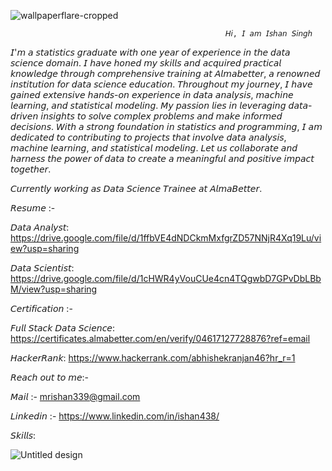 ![wallpaperflare-cropped](https://github.com/Ishansingh438/Ishansingh438/assets/105629591/4e714ba1-e039-406f-a27a-b2cc486855df)





                              
     

                              

                                                    𝘏𝘪, 𝘐 𝘢𝘮 𝘐𝘴𝘩𝘢𝘯 𝘚𝘪𝘯𝘨𝘩

𝘐'𝘮 𝘢 𝘴𝘵𝘢𝘵𝘪𝘴𝘵𝘪𝘤𝘴 𝘨𝘳𝘢𝘥𝘶𝘢𝘵𝘦 𝘸𝘪𝘵𝘩 𝘰𝘯𝘦 𝘺𝘦𝘢𝘳 𝘰𝘧 𝘦𝘹𝘱𝘦𝘳𝘪𝘦𝘯𝘤𝘦 𝘪𝘯 𝘵𝘩𝘦 𝘥𝘢𝘵𝘢 𝘴𝘤𝘪𝘦𝘯𝘤𝘦 𝘥𝘰𝘮𝘢𝘪𝘯. 𝘐 𝘩𝘢𝘷𝘦 𝘩𝘰𝘯𝘦𝘥 𝘮𝘺 𝘴𝘬𝘪𝘭𝘭𝘴 𝘢𝘯𝘥 𝘢𝘤𝘲𝘶𝘪𝘳𝘦𝘥 𝘱𝘳𝘢𝘤𝘵𝘪𝘤𝘢𝘭 𝘬𝘯𝘰𝘸𝘭𝘦𝘥𝘨𝘦 𝘵𝘩𝘳𝘰𝘶𝘨𝘩 𝘤𝘰𝘮𝘱𝘳𝘦𝘩𝘦𝘯𝘴𝘪𝘷𝘦 𝘵𝘳𝘢𝘪𝘯𝘪𝘯𝘨 𝘢𝘵 𝘈𝘭𝘮𝘢𝘣𝘦𝘵𝘵𝘦𝘳, 𝘢 𝘳𝘦𝘯𝘰𝘸𝘯𝘦𝘥 𝘪𝘯𝘴𝘵𝘪𝘵𝘶𝘵𝘪𝘰𝘯 𝘧𝘰𝘳 𝘥𝘢𝘵𝘢 𝘴𝘤𝘪𝘦𝘯𝘤𝘦 𝘦𝘥𝘶𝘤𝘢𝘵𝘪𝘰𝘯. 𝘛𝘩𝘳𝘰𝘶𝘨𝘩𝘰𝘶𝘵 𝘮𝘺 𝘫𝘰𝘶𝘳𝘯𝘦𝘺, 𝘐 𝘩𝘢𝘷𝘦 𝘨𝘢𝘪𝘯𝘦𝘥 𝘦𝘹𝘵𝘦𝘯𝘴𝘪𝘷𝘦 𝘩𝘢𝘯𝘥𝘴-𝘰𝘯 𝘦𝘹𝘱𝘦𝘳𝘪𝘦𝘯𝘤𝘦 𝘪𝘯 𝘥𝘢𝘵𝘢 𝘢𝘯𝘢𝘭𝘺𝘴𝘪𝘴, 𝘮𝘢𝘤𝘩𝘪𝘯𝘦 𝘭𝘦𝘢𝘳𝘯𝘪𝘯𝘨, 𝘢𝘯𝘥 𝘴𝘵𝘢𝘵𝘪𝘴𝘵𝘪𝘤𝘢𝘭 𝘮𝘰𝘥𝘦𝘭𝘪𝘯𝘨. 𝘔𝘺 𝘱𝘢𝘴𝘴𝘪𝘰𝘯 𝘭𝘪𝘦𝘴 𝘪𝘯 𝘭𝘦𝘷𝘦𝘳𝘢𝘨𝘪𝘯𝘨 𝘥𝘢𝘵𝘢-𝘥𝘳𝘪𝘷𝘦𝘯 𝘪𝘯𝘴𝘪𝘨𝘩𝘵𝘴 𝘵𝘰 𝘴𝘰𝘭𝘷𝘦 𝘤𝘰𝘮𝘱𝘭𝘦𝘹 𝘱𝘳𝘰𝘣𝘭𝘦𝘮𝘴 𝘢𝘯𝘥 𝘮𝘢𝘬𝘦 𝘪𝘯𝘧𝘰𝘳𝘮𝘦𝘥 𝘥𝘦𝘤𝘪𝘴𝘪𝘰𝘯𝘴. 𝘞𝘪𝘵𝘩 𝘢 𝘴𝘵𝘳𝘰𝘯𝘨 𝘧𝘰𝘶𝘯𝘥𝘢𝘵𝘪𝘰𝘯 𝘪𝘯 𝘴𝘵𝘢𝘵𝘪𝘴𝘵𝘪𝘤𝘴 𝘢𝘯𝘥 𝘱𝘳𝘰𝘨𝘳𝘢𝘮𝘮𝘪𝘯𝘨, 𝘐 𝘢𝘮 𝘥𝘦𝘥𝘪𝘤𝘢𝘵𝘦𝘥 𝘵𝘰 𝘤𝘰𝘯𝘵𝘳𝘪𝘣𝘶𝘵𝘪𝘯𝘨 𝘵𝘰 𝘱𝘳𝘰𝘫𝘦𝘤𝘵𝘴 𝘵𝘩𝘢𝘵 𝘪𝘯𝘷𝘰𝘭𝘷𝘦 𝘥𝘢𝘵𝘢 𝘢𝘯𝘢𝘭𝘺𝘴𝘪𝘴, 𝘮𝘢𝘤𝘩𝘪𝘯𝘦 𝘭𝘦𝘢𝘳𝘯𝘪𝘯𝘨, 𝘢𝘯𝘥 𝘴𝘵𝘢𝘵𝘪𝘴𝘵𝘪𝘤𝘢𝘭 𝘮𝘰𝘥𝘦𝘭𝘪𝘯𝘨. 𝘓𝘦𝘵 𝘶𝘴 𝘤𝘰𝘭𝘭𝘢𝘣𝘰𝘳𝘢𝘵𝘦 𝘢𝘯𝘥 𝘩𝘢𝘳𝘯𝘦𝘴𝘴 𝘵𝘩𝘦 𝘱𝘰𝘸𝘦𝘳 𝘰𝘧 𝘥𝘢𝘵𝘢 𝘵𝘰 𝘤𝘳𝘦𝘢𝘵𝘦 𝘢 𝘮𝘦𝘢𝘯𝘪𝘯𝘨𝘧𝘶𝘭 𝘢𝘯𝘥 𝘱𝘰𝘴𝘪𝘵𝘪𝘷𝘦 𝘪𝘮𝘱𝘢𝘤𝘵 𝘵𝘰𝘨𝘦𝘵𝘩𝘦𝘳.

𝘊𝘶𝘳𝘳𝘦𝘯𝘵𝘭𝘺 𝘸𝘰𝘳𝘬𝘪𝘯𝘨 𝘢𝘴 𝘋𝘢𝘵𝘢 𝘚𝘤𝘪𝘦𝘯𝘤𝘦 𝘛𝘳𝘢𝘪𝘯𝘦𝘦 𝘢𝘵 𝘈𝘭𝘮𝘢𝘉𝘦𝘵𝘵𝘦𝘳.

𝘙𝘦𝘴𝘶𝘮𝘦 :- 

𝘋𝘢𝘵𝘢 𝘈𝘯𝘢𝘭𝘺𝘴𝘵:  https://drive.google.com/file/d/1ffbVE4dNDCkmMxfgrZD57NNjR4Xq19Lu/view?usp=sharing

𝘋𝘢𝘵𝘢 𝘚𝘤𝘪𝘦𝘯𝘵𝘪𝘴𝘵: https://drive.google.com/file/d/1cHWR4yVouCUe4cn4TQgwbD7GPvDbLBbM/view?usp=sharing

𝘊𝘦𝘳𝘵𝘪𝘧𝘪𝘤𝘢𝘵𝘪𝘰𝘯 :- 

𝘍𝘶𝘭𝘭 𝘚𝘵𝘢𝘤𝘬 𝘋𝘢𝘵𝘢 𝘚𝘤𝘪𝘦𝘯𝘤𝘦:  https://certificates.almabetter.com/en/verify/04617127728876?ref=email

𝘏𝘢𝘤𝘬𝘦𝘳𝘙𝘢𝘯𝘬:  https://www.hackerrank.com/abhishekranjan46?hr_r=1

𝘙𝘦𝘢𝘤𝘩 𝘰𝘶𝘵 𝘵𝘰 𝘮𝘦:-

𝘔𝘢𝘪𝘭 :- mrishan339@gmail.com

𝘓𝘪𝘯𝘬𝘦𝘥𝘪𝘯 :- https://www.linkedin.com/in/ishan438/

𝘚𝘬𝘪𝘭𝘭𝘴:


![Untitled design](https://github.com/Ishansingh438/Ishansingh438/assets/105629591/10f99bf8-6fc9-486f-9441-4834c1a46c5d)











